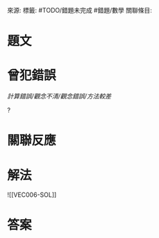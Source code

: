 來源: 
標籤: #TODO/錯題未完成 #錯題/數學 
關聯條目: 
# 題文
# 曾犯錯誤
*計算錯誤/觀念不清/觀念錯誤/方法較差*

?
# 關聯反應
# 解法
![[VEC006-SOL]]
# 答案